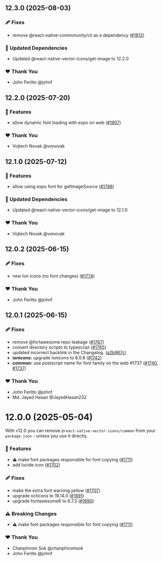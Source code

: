 ## 12.3.0 (2025-08-03)

### 🩹 Fixes

- remove @react-native-commmunity/cli as a dependency ([#1812](https://github.com/oblador/react-native-vector-icons/pull/1812))

### 🧱 Updated Dependencies

- Updated @react-native-vector-icons/get-image to 12.2.0

### ❤️ Thank You

- John Ferlito @johnf

## 12.2.0 (2025-07-20)

### 🚀 Features

- allow dynamic font loading with expo on web ([#1807](https://github.com/oblador/react-native-vector-icons/pull/1807))

### ❤️ Thank You

- Vojtech Novak @vonovak

## 12.1.0 (2025-07-12)

### 🚀 Features

- allow using expo font for getImageSource ([#1788](https://github.com/oblador/react-native-vector-icons/pull/1788))

### 🧱 Updated Dependencies

- Updated @react-native-vector-icons/get-image to 12.1.0

### ❤️ Thank You

- Vojtech Novak @vonovak

## 12.0.2 (2025-06-15)

### 🩹 Fixes

- new Ion Icons (no font changes) ([#1774](https://github.com/oblador/react-native-vector-icons/pull/1774))

### ❤️ Thank You

- John Ferlito @johnf

## 12.0.1 (2025-06-15)

### 🩹 Fixes

- remove @fortawesome repo leakage ([#1767](https://github.com/oblador/react-native-vector-icons/pull/1767))
- convert directory scripts to typescript ([#1765](https://github.com/oblador/react-native-vector-icons/pull/1765))
- updated incorrect backlink in the Changelog. ([a2b967c](https://github.com/oblador/react-native-vector-icons/commit/a2b967c))
- **ionicons:** upgrade Ionicons to 8.0.8 ([#1742](https://github.com/oblador/react-native-vector-icons/pull/1742))
- **common:** use postscript name for font family on the web #1737 ([#1740](https://github.com/oblador/react-native-vector-icons/pull/1740), [#1737](https://github.com/oblador/react-native-vector-icons/issues/1737))

### ❤️ Thank You

- John Ferlito @johnf
- Md. Jayed Hasan @JayedHasan232

# 12.0.0 (2025-05-04)

With v12.0 you can remove `@react-native-vector-icons/common` from your `package.json` - unless you use it directly.

### 🚀 Features

- ⚠️  make font packages responsible for font copying ([#1711](https://github.com/oblador/react-native-vector-icons/pull/1711))
- add lucide icon ([#1702](https://github.com/oblador/react-native-vector-icons/pull/1702))

### 🩹 Fixes

- make the extra font warning yellow ([#1707](https://github.com/oblador/react-native-vector-icons/pull/1707))
- upgrade octicons to 19.14.0 ([#1691](https://github.com/oblador/react-native-vector-icons/pull/1691))
- upgrade fontawesome6 to 6.7.2 ([#1690](https://github.com/oblador/react-native-vector-icons/pull/1690))

### ⚠️  Breaking Changes

- ⚠️  make font packages responsible for font copying ([#1711](https://github.com/oblador/react-native-vector-icons/pull/1711))

### ❤️ Thank You

- Chanphirom Sok @chanphiromsok
- John Ferlito @johnf
